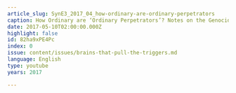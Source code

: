 ```yaml
---
article_slug: SynE3_2017_04_how-ordinary-are-ordinary-perpetrators
caption: How Ordinary are ‘Ordinary Perpetrators’? Notes on the Genocidal Mentality
date: 2017-05-10T02:00:00.000Z
highlight: false
id: 82ha9xPE4Pc
index: 0
issue: content/issues/brains-that-pull-the-triggers.md
language: English
type: youtube
years: 2017

---
```

